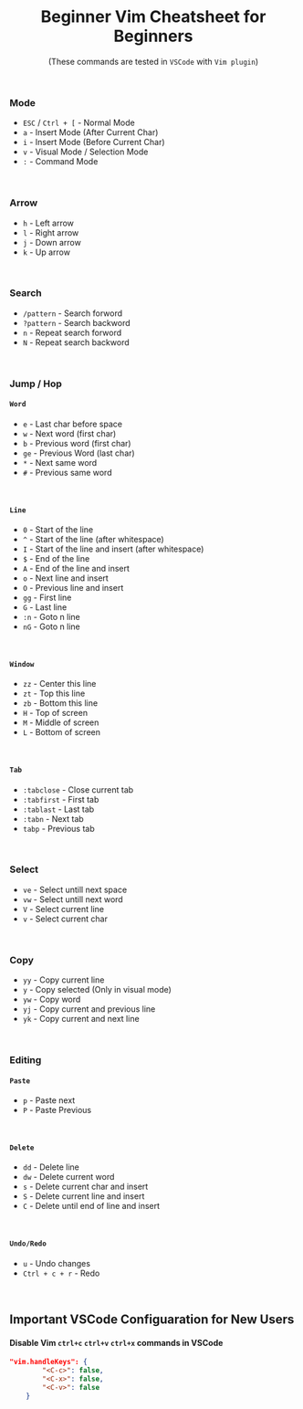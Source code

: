 <center>
<h1> Beginner Vim Cheatsheet for Beginners </h1>

(These commands are tested in `VSCode` with `Vim plugin`)
</center>

&nbsp;
### Mode
* `ESC` / `Ctrl + [` - Normal Mode
* `a` - Insert Mode (After Current Char)
* `i` - Insert Mode (Before Current Char)
* `v` - Visual Mode / Selection Mode
* `:` - Command Mode

&nbsp;
### Arrow
* `h` - Left arrow
* `l` - Right arrow
* `j` - Down arrow
* `k` - Up arrow

&nbsp;
### Search
* `/pattern` - Search forword
* `?pattern` - Search backword
* `n` - Repeat search forword
* `N` - Repeat search backword

&nbsp;
### Jump / Hop
#### **`Word`**
* `e` - Last char before space
* `w` - Next word (first char)
* `b` - Previous word (first char)
* `ge` - Previous Word (last char)
* `*` - Next same word
* `#` - Previous same word

&nbsp;
#### **`Line`**
* `0` - Start of the line
* `^` - Start of the line (after whitespace)
* `I` - Start of the line and insert (after whitespace)
* `$` - End of the line
* `A` - End of the line and insert
* `o` - Next line and insert
* `O` - Previous line and insert
* `gg` - First line
* `G` - Last line
* `:n` - Goto n line
* `nG` - Goto n line

&nbsp;
#### **`Window`**
* `zz` - Center this line
* `zt` - Top this line
* `zb` - Bottom this line
* `H` - Top of screen
* `M` - Middle of screen
* `L` - Bottom of screen

&nbsp;
#### **`Tab`**
* `:tabclose` - Close current tab
* `:tabfirst` - First tab
* `:tablast` - Last tab
* `:tabn` - Next tab
* `tabp` - Previous tab

&nbsp;

### Select
* `ve` - Select untill next space
* `vw` - Select untill next word
* `V` - Select current line
* `v` - Select current char

&nbsp;

### Copy
* `yy` - Copy current line
* `y` - Copy selected (Only in visual mode)
* `yw` - Copy word
* `yj` - Copy current and previous line
* `yk` - Copy current and next line

&nbsp;

### Editing
#### **`Paste`**
* `p` - Paste next 
* `P` - Paste Previous

&nbsp;
#### **`Delete`**
* `dd` - Delete line
* `dw` - Delete current word
* `s` - Delete current char and insert
* `S` - Delete current line and insert
* `C` - Delete until end of line and insert 

&nbsp;
#### **`Undo/Redo`**
* `u` - Undo changes
* `Ctrl + c + r` - Redo






&nbsp;
## Important VSCode Configuaration for New Users
#### **Disable Vim `ctrl+c` `ctrl+v` `ctrl+x` commands in VSCode**
```json
"vim.handleKeys": {
		"<C-c>": false,
		"<C-x>": false,
		"<C-v>": false
	}
```